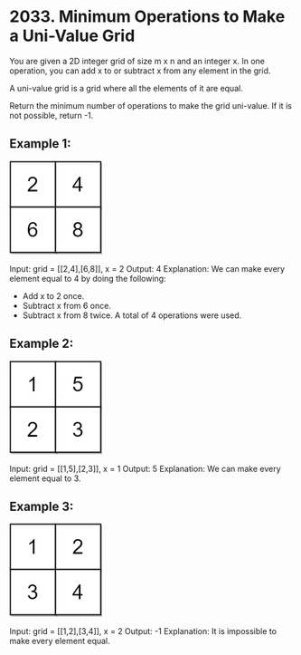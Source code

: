 # 2033. Minimum Operations to Make a Uni-Value Grid

You are given a 2D integer grid of size m x n and an integer x. In one operation, you can add x to or subtract x from any element in the grid.

A uni-value grid is a grid where all the elements of it are equal.

Return the minimum number of operations to make the grid uni-value. If it is not possible, return -1.


## Example 1:

![ex1](image-2.png)

Input: grid = [[2,4],[6,8]], x = 2
Output: 4
Explanation: We can make every element equal to 4 by doing the following: 
- Add x to 2 once.
- Subtract x from 6 once.
- Subtract x from 8 twice.
A total of 4 operations were used.

## Example 2:

![ex2](image-1.png)

Input: grid = [[1,5],[2,3]], x = 1
Output: 5
Explanation: We can make every element equal to 3.


## Example 3:

![ex3](image.png)

Input: grid = [[1,2],[3,4]], x = 2
Output: -1
Explanation: It is impossible to make every element equal.
